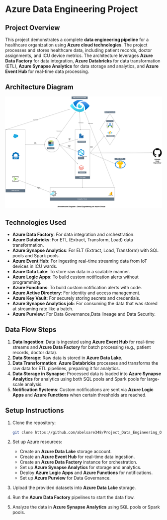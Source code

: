 # Azure Data Engineering Project

## Project Overview

This project demonstrates a complete **data engineering pipeline** for a healthcare organization using **Azure cloud technologies**. The project processes and stores healthcare data, including patient records, doctor assignments, and ICU device metrics. The architecture leverages **Azure Data Factory** for data integration, **Azure Databricks** for data transformation (ETL), **Azure Synapse Analytics** for data storage and analytics, and **Azure Event Hub** for real-time data processing.

## Architecture Diagram

![Architecture Diagram](ArchitecturalDiagram/FinalprojectEngineeringOnAzure.drawio.png)

## Technologies Used

- **Azure Data Factory**: For data integration and orchestration.
- **Azure Databricks**: For ETL (Extract, Transform, Load) data transformation.
- **Azure Synapse Analytics**: For ELT (Extract, Load, Transform) with SQL pools and Spark pools.
- **Azure Event Hub**: For ingesting real-time streaming data from IoT devices in ICU wards.
- **Azure Data Lake**: To store raw data in a scalable manner.
- **Azure Logic Apps**: To build custom notification alerts without programming.
- **Azure Functions**: To build custom notification alerts with code.
- **Azure Active Directory**: For identity and access management.
- **Azure Key Vault**: For securely storing secrets and credentials.
- **Azure Synapse Analytics job**: For consuming the data that was stored at streaming rate like a batch.
- **Azure Purview**: For Data Governance,Data lineage and Data Security.

## Data Flow Steps

1. **Data Ingestion**: Data is ingested using **Azure Event Hub** for real-time streams and **Azure Data Factory** for batch processing (e.g., patient records, doctor data).
2. **Data Storage**: Raw data is stored in **Azure Data Lake**.
3. **Data Transformation**: **Azure Databricks** processes and transforms the raw data for ETL pipelines, preparing it for analytics.
4. **Data Storage in Synapse**: Processed data is loaded into **Azure Synapse Analytics** for analytics using both SQL pools and Spark pools for large-scale analysis.
5. **Notification Systems**: Custom notifications are sent via **Azure Logic Apps** and **Azure Functions** when certain thresholds are reached.


## Setup Instructions

1. Clone the repository:
    ```bash
    git clone https://github.com/abelsare348/Project_Data_Engineering_On_Azure.git
    ```

2. Set up Azure resources:
   - Create an **Azure Data Lake** storage account.
   - Create an **Azure Event Hub** for real-time data ingestion.
   - Create an **Azure Data Factory** instance for orchestration.
   - Set up **Azure Synapse Analytics** for storage and analytics.
   - Deploy **Azure Logic Apps** and **Azure Functions** for notifications.
   - Set up **Azure Purview** for Data Governance.

3. Upload the provided datasets into **Azure Data Lake** storage.

4. Run the **Azure Data Factory** pipelines to start the data flow.

5. Analyze the data in **Azure Synapse Analytics** using SQL pools or Spark pools.

